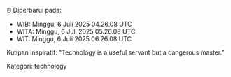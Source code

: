 ⏰ Diperbarui pada:
- WIB: Minggu, 6 Juli 2025 04.26.08 UTC
- WITA: Minggu, 6 Juli 2025 05.26.08 UTC
- WIT: Minggu, 6 Juli 2025 06.26.08 UTC

Kutipan Inspiratif:
"Technology is a useful servant but a dangerous master."


Kategori: technology


